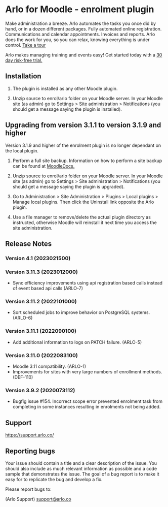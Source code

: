 
Arlo for Moodle - enrolment plugin
==============================

Make administration a breeze. Arlo automates the tasks you once did by hand, or in a dozen different packages. Fully 
automated online registration. Communications and calendar appointments. Invoices and reports. Arlo does the work for 
you, so you can relax, knowing everything is under control. [Take a tour](https://www.arlo.co/tour)

Arlo makes managing training and events easy! 
Get started today with a [30 day risk-free trial.](https://www.arlo.co/try-arlo)


## Installation

1. The plugin is installed as any other Moodle plugin.

2. Unzip source to enrol/arlo folder on your Moodle server.
In your Moodle site (as admin) go to Settings > Site administration > Notifications (you should get a message saying 
the plugin is installed).

## Upgrading from version 3.1.1 to version 3.1.9 and higher

Version 3.1.9 and higher of the enrolment plugin is no longer dependant on the local plugin.

1. Perform a full site backup. Information on how to perform a site backup can be found at [MoodleDocs.](https://docs.moodle.org/31/en/Site_backup)

2. Unzip source to enrol/arlo folder on your Moodle server.
In your Moodle site (as admin) go to Settings > Site administration > Notifications (you should get a message saying 
the plugin is upgraded).

3. Go to Administration > Site Administration > Plugins > Local plugins > Manage local plugins.
Then click the Uninstall link opposite the Arlo plugin.

4. Use a file manager to remove/delete the actual plugin directory as instructed, otherwise Moodle will reinstall it next 
time you access the site administration.

## Release Notes
### Version 4.1 (2023021500)

### Version 3.11.3 (2023012000)
* Sync efficiency improvements using api registration based calls instead of event based api calls (ARLO-7)

### Version 3.11.2 (2022101000)
* Sort scheduled jobs to improve behavior on PostgreSQL systems. (ARLO-6)

### Version 3.11.1 (2022090100)
* Add additional information to logs on PATCH failure. (ARLO-5)

### Version 3.11.0 (2022083100)
* Moodle 3.11 compatibility. (ARLO-1)
* Improvements for sites with very large numbers of enrollment methods. (DEF-110)

### Version 3.9.2 (2020073112)
* Bugfig issue #154. Incorrect scope error prevented enrolment task from completing in some instances resulting in enrolments 
  not being added.

## Support

https://support.arlo.co/


## Reporting bugs

Your issue should contain a title and a clear description of the issue. You should also include as much relevant 
information as possible and a code sample that demonstrates the issue. The goal of a bug report is to make it easy for 
to replicate the bug and develop a fix.

Please report bugs to:

(Arlo Support) <support@arlo.co>